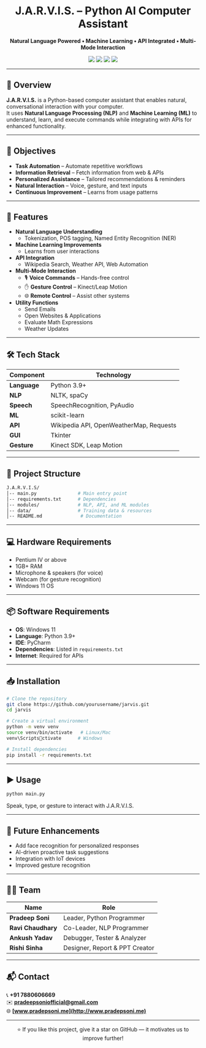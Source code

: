 
<h1 align="center">
<br>
  J.A.R.V.I.S. – Python AI Computer Assistant
</h1>

<p align="center">
  <b>Natural Language Powered • Machine Learning • API Integrated • Multi-Mode Interaction</b>
</p>

<p align="center">
  <img src="https://img.shields.io/badge/Python-3.9+-blue?style=for-the-badge&logo=python" />
  <img src="https://img.shields.io/badge/NLP-Enabled-brightgreen?style=for-the-badge&logo=google" />
  <img src="https://img.shields.io/badge/Voice%20Commands-Active-orange?style=for-the-badge&logo=amazon-alexa" />
  <img src="https://img.shields.io/badge/Machine%20Learning-Integrated-yellow?style=for-the-badge&logo=scikit-learn" />
</p>

---

## 📌 Overview
**J.A.R.V.I.S.** is a Python-based computer assistant that enables natural, conversational interaction with your computer.  
It uses **Natural Language Processing (NLP)** and **Machine Learning (ML)** to understand, learn, and execute commands while integrating with APIs for enhanced functionality.

---

## 🎯 Objectives
- **Task Automation** – Automate repetitive workflows
- **Information Retrieval** – Fetch information from web & APIs
- **Personalized Assistance** – Tailored recommendations & reminders
- **Natural Interaction** – Voice, gesture, and text inputs
- **Continuous Improvement** – Learns from usage patterns

---

## 🚀 Features
- **Natural Language Understanding**  
  - Tokenization, POS tagging, Named Entity Recognition (NER)  
- **Machine Learning Improvements**  
  - Learns from user interactions  
- **API Integration**  
  - Wikipedia Search, Weather API, Web Automation  
- **Multi-Mode Interaction**  
  - 🎙 **Voice Commands** – Hands-free control  
  - ✋ **Gesture Control** – Kinect/Leap Motion  
  - 🌐 **Remote Control** – Assist other systems  
- **Utility Functions**
  - Send Emails
  - Open Websites & Applications
  - Evaluate Math Expressions
  - Weather Updates

---

## 🛠️ Tech Stack
| Component          | Technology |
|--------------------|------------|
| **Language**       | Python 3.9+ |
| **NLP**            | NLTK, spaCy |
| **Speech**         | SpeechRecognition, PyAudio |
| **ML**              | scikit-learn |
| **API**            | Wikipedia API, OpenWeatherMap, Requests |
| **GUI**            | Tkinter |
| **Gesture**        | Kinect SDK, Leap Motion |

---

## 📂 Project Structure
```bash
J.A.R.V.I.S/
│-- main.py               # Main entry point
│-- requirements.txt      # Dependencies
│-- modules/              # NLP, API, and ML modules
│-- data/                 # Training data & resources
│-- README.md              # Documentation
```

---

## 💻 Hardware Requirements
- Pentium IV or above
- 1GB+ RAM
- Microphone & speakers (for voice)
- Webcam (for gesture recognition)
- Windows 11 OS

---

## 📦 Software Requirements
- **OS**: Windows 11  
- **Language**: Python 3.9+  
- **IDE**: PyCharm  
- **Dependencies**: Listed in `requirements.txt`  
- **Internet**: Required for APIs

---

## 📥 Installation
```bash
# Clone the repository
git clone https://github.com/yourusername/jarvis.git
cd jarvis

# Create a virtual environment
python -m venv venv
source venv/bin/activate   # Linux/Mac
venv\Scriptsctivate      # Windows

# Install dependencies
pip install -r requirements.txt
```

---

## ▶️ Usage
```bash
python main.py
```
Speak, type, or gesture to interact with J.A.R.V.I.S.

---

## 🔮 Future Enhancements
- Add face recognition for personalized responses
- AI-driven proactive task suggestions
- Integration with IoT devices
- Improved gesture recognition

---

## 👨‍💻 Team
| Name | Role |
|------|------|
| **Pradeep Soni** | Leader, Python Programmer |
| **Ravi Chaudhary** | Co-Leader, NLP Programmer |
| **Ankush Yadav** | Debugger, Tester & Analyzer |
| **Rishi Sinha**  | Designer, Report & PPT Creator |

---

## 📬 Contact
📞 **+91 7880606669**  
✉️ **pradeepsoniofficial@gmail.com**  
🌐 **[www.pradepsoni.me](http://www.pradepsoni.me)**

---

<p align="center">
  ⭐ If you like this project, give it a star on GitHub — it motivates us to improve further!
</p>
